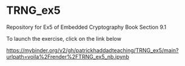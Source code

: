 # TRNG_ex5

Repository for Ex5 of Embedded Cryptography Book Section 9.1

To launch the exercise, click on the link below

https://mybinder.org/v2/gh/patrickhaddadteaching/TRNG_ex5/main?urlpath=voila%2Frender%2FTRNG_ex5_nb.ipynb
